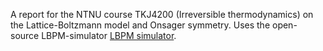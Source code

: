 A report for the NTNU course TKJ4200 (Irreversible thermodynamics) on the Lattice-Boltzmann model and Onsager symmetry. 
Uses the open-source LBPM-simulator [LBPM simulator](https://github.com/OPM/LBPM). 
